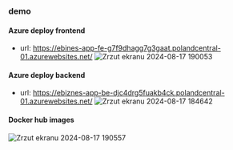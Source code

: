 ### demo 

#### Azure deploy frontend
- url: https://ebines-app-fe-g7f9dhagg7g3gaat.polandcentral-01.azurewebsites.net/
  ![Zrzut ekranu 2024-08-17 190053](https://github.com/user-attachments/assets/f5321a03-c220-4dd6-a874-10d127b05e94)


#### Azure deploy backend
- url: https://ebiznes-app-be-djc4drg5fuakb4ck.polandcentral-01.azurewebsites.net/
![Zrzut ekranu 2024-08-17 184642](https://github.com/user-attachments/assets/bfaf3d8a-fd51-4840-b4b2-4c12f442e904)

#### Docker hub images
![Zrzut ekranu 2024-08-17 190557](https://github.com/user-attachments/assets/e6bc5a5a-df02-4911-b040-4381cfc9e011)
